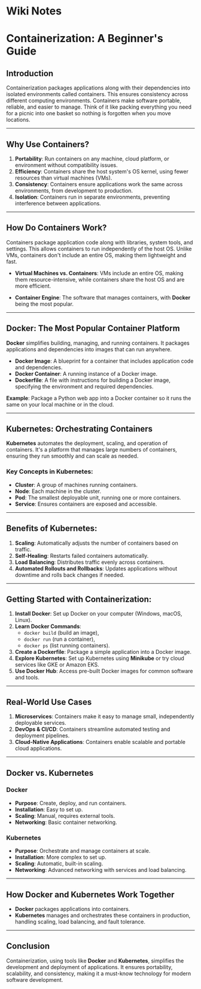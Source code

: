 # Wiki Notes

# Containerization: A Beginner's Guide

## Introduction
Containerization packages applications along with their dependencies into isolated environments called containers. This ensures consistency across different computing environments. Containers make software portable, reliable, and easier to manage. Think of it like packing everything you need for a picnic into one basket so nothing is forgotten when you move locations.

---

## Why Use Containers?

1. **Portability**: Run containers on any machine, cloud platform, or environment without compatibility issues.
2. **Efficiency**: Containers share the host system's OS kernel, using fewer resources than virtual machines (VMs).
3. **Consistency**: Containers ensure applications work the same across environments, from development to production.
4. **Isolation**: Containers run in separate environments, preventing interference between applications.

---

## How Do Containers Work?

Containers package application code along with libraries, system tools, and settings. This allows containers to run independently of the host OS. Unlike VMs, containers don't include an entire OS, making them lightweight and fast.

- **Virtual Machines vs. Containers**: VMs include an entire OS, making them resource-intensive, while containers share the host OS and are more efficient.
  
- **Container Engine**: The software that manages containers, with **Docker** being the most popular.

---

## Docker: The Most Popular Container Platform

**Docker** simplifies building, managing, and running containers. It packages applications and dependencies into images that can run anywhere.

- **Docker Image**: A blueprint for a container that includes application code and dependencies.
- **Docker Container**: A running instance of a Docker image.
- **Dockerfile**: A file with instructions for building a Docker image, specifying the environment and required dependencies.

**Example**: Package a Python web app into a Docker container so it runs the same on your local machine or in the cloud.

---

## Kubernetes: Orchestrating Containers

**Kubernetes** automates the deployment, scaling, and operation of containers. It's a platform that manages large numbers of containers, ensuring they run smoothly and can scale as needed.

### Key Concepts in Kubernetes:

- **Cluster**: A group of machines running containers.
- **Node**: Each machine in the cluster.
- **Pod**: The smallest deployable unit, running one or more containers.
- **Service**: Ensures containers are exposed and accessible.

---

## Benefits of Kubernetes:

1. **Scaling**: Automatically adjusts the number of containers based on traffic.
2. **Self-Healing**: Restarts failed containers automatically.
3. **Load Balancing**: Distributes traffic evenly across containers.
4. **Automated Rollouts and Rollbacks**: Updates applications without downtime and rolls back changes if needed.

---

## Getting Started with Containerization:

1. **Install Docker**: Set up Docker on your computer (Windows, macOS, Linux).
2. **Learn Docker Commands**:
   - `docker build` (build an image),
   - `docker run` (run a container),
   - `docker ps` (list running containers).
3. **Create a Dockerfile**: Package a simple application into a Docker image.
4. **Explore Kubernetes**: Set up Kubernetes using **Minikube** or try cloud services like GKE or Amazon EKS.
5. **Use Docker Hub**: Access pre-built Docker images for common software and tools.

---

## Real-World Use Cases

1. **Microservices**: Containers make it easy to manage small, independently deployable services.
2. **DevOps & CI/CD**: Containers streamline automated testing and deployment pipelines.
3. **Cloud-Native Applications**: Containers enable scalable and portable cloud applications.

---

## Docker vs. Kubernetes

### Docker

- **Purpose**: Create, deploy, and run containers.
- **Installation**: Easy to set up.
- **Scaling**: Manual, requires external tools.
- **Networking**: Basic container networking.

### Kubernetes

- **Purpose**: Orchestrate and manage containers at scale.
- **Installation**: More complex to set up.
- **Scaling**: Automatic, built-in scaling.
- **Networking**: Advanced networking with services and load balancing.

---

## How Docker and Kubernetes Work Together

- **Docker** packages applications into containers.
- **Kubernetes** manages and orchestrates these containers in production, handling scaling, load balancing, and fault tolerance.

---

## Conclusion

Containerization, using tools like **Docker** and **Kubernetes**, simplifies the development and deployment of applications. It ensures portability, scalability, and consistency, making it a must-know technology for modern software development.

